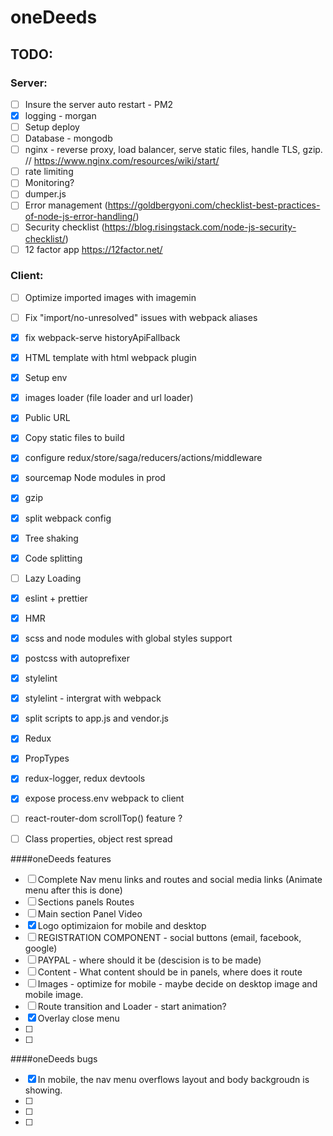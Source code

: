 # oneDeeds

## TODO:

### Server:

- [ ] Insure the server auto restart - PM2
- [x] logging - morgan
- [ ] Setup deploy
- [ ] Database - mongodb
- [ ] nginx - reverse proxy, load balancer, serve static files, handle TLS, gzip. // https://www.nginx.com/resources/wiki/start/
- [ ] rate limiting
- [ ] Monitoring?
- [ ] dumper.js
- [ ] Error management (https://goldbergyoni.com/checklist-best-practices-of-node-js-error-handling/)
- [ ] Security checklist (https://blog.risingstack.com/node-js-security-checklist/)
- [ ] 12 factor app https://12factor.net/

### Client:

- [ ] Optimize imported images with imagemin
- [ ] Fix "import/no-unresolved" issues with webpack aliases
- [x] fix webpack-serve historyApiFallback
- [x] HTML template with html webpack plugin
- [x] Setup env
- [x] images loader (file loader and url loader)
- [x] Public URL
- [x] Copy static files to build
- [x] configure redux/store/saga/reducers/actions/middleware
- [x] sourcemap Node modules in prod
- [x] gzip
- [x] split webpack config
- [x] Tree shaking
- [x] Code splitting
- [ ] Lazy Loading
- [x] eslint + prettier
- [x] HMR
- [x] scss and node modules with global styles support
- [x] postcss with autoprefixer
- [x] stylelint
- [x] stylelint - intergrat with webpack
- [x] split scripts to app.js and vendor.js
- [x] Redux
- [x] PropTypes
- [x] redux-logger, redux devtools
- [x] expose process.env webpack to client
- [ ] react-router-dom scrollTop() feature ?
- [ ] Class properties, object rest spread


####oneDeeds features
- [ ] Complete Nav menu links and routes and social media links (Animate menu after this is done)
- [ ] Sections panels Routes
- [ ] Main section Panel Video
- [x] Logo optimizaion for mobile and desktop
- [ ] REGISTRATION COMPONENT - social buttons (email, facebook, google)
- [ ] PAYPAL - where should it be (descision is to be made)
- [ ] Content - What content should be in panels, where does it route
- [ ] Images - optimize for mobile - maybe decide on desktop image and mobile image.
- [ ] Route transition and Loader - start animation?
- [x] Overlay close menu
- [ ]
- [ ]


####oneDeeds bugs
- [x] In mobile, the nav menu overflows layout and body backgroudn is showing.
- [ ]
- [ ]
- [ ]
